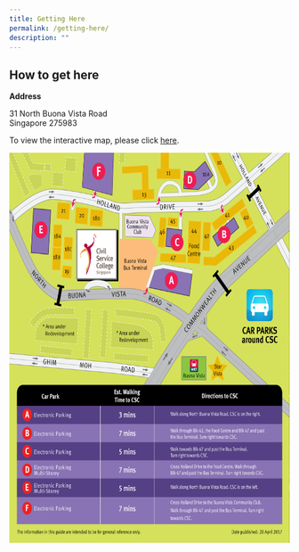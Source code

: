 ```yaml
---
title: Getting Here
permalink: /getting-here/
description: ""
---
```

<h2>How to get here</h2>
<p><b>Address</b></p>
31 North Buona Vista Road <br>
Singapore 275983
<p>To view the interactive map, please click <a href="https://www.onemap.gov.sg/ 
main/v2/?lat=1.30980057093966&amp;lng=103.791873092511">here</a>.</p>





<img style="width:1000px;height:700px;" src="/images/civilservicecollege_gettinghere.jpg">